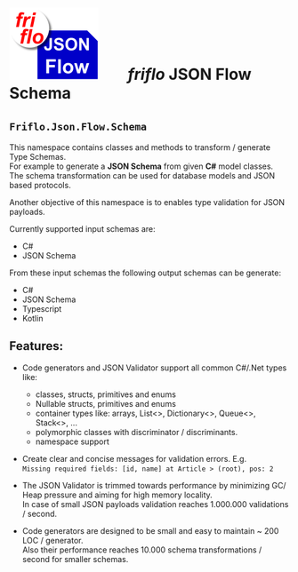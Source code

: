 

# ![logo](../../../docs/images/Json-Flow.svg)        ***friflo*** **JSON Flow Schema**



## **`Friflo.Json.Flow.Schema`**

This namespace contains classes and methods to transform / generate Type Schemas.  
For example to generate a **JSON Schema** from given **C#** model classes.  
The schema transformation can be used for database models and JSON based protocols.

Another objective of this namespace is to enables type validation for JSON payloads.

Currently supported input schemas are:
- C#
- JSON Schema

From these input schemas the following output schemas can be generate:
- C#
- JSON Schema
- Typescript
- Kotlin

## Features:
- Code generators and JSON Validator support all common C#/.Net types like:
    - classes, structs, primitives and enums
    - Nullable structs, primitives and enums
    - container types like: arrays, List<>, Dictionary<>, Queue<>, Stack<>, ...
    - polymorphic classes with discriminator / discriminants.
    - namespace support

- Create clear and concise messages for validation errors. E.g.  
    `Missing required fields: [id, name] at Article > (root), pos: 2`

- The JSON Validator is trimmed towards performance by minimizing GC/ Heap pressure and
  aiming for high memory locality.  
  In case of small JSON payloads validation reaches 1.000.000 validations / second.

- Code generators are designed to be small and easy to maintain ~ 200 LOC / generator.  
  Also their performance reaches 10.000 schema transformations / second for smaller schemas.



